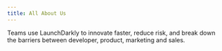 ```yaml
---
title: All About Us
---
```


Teams use LaunchDarkly to innovate faster, reduce risk, and break down the barriers between developer, product, marketing and sales.
